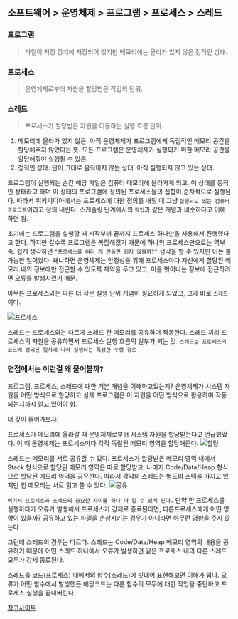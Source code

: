 ## 소프트웨어 > 운영체제 > 프로그램 > 프로세스 > 스레드

### 프로그램
> 파일이 저장 장치에 저장되어 있지만 메모리에는 올라가 있지 않은 정적인 상태.
### 프로세스
> 운영체제로부터 자원을 할당받은 작업의 단위.
### 스레드
> 프로세스가 할당받은 자원을 이용하는 실행 흐름 단위.

1. 메모리에 올라가 있지 않은: 아직 운영체제가 프로그램에게 독립적인 메모리 공간을 할당해주지 않았다는 뜻.
모든 프로그램은 운영체제가 실행되기 위한 메모리 공간을 할당해줘야 실행될 수 있음.
2. 정적인 상태: 단어 그대로 움직이지 않는 상태. 아직 실행되지 않고 있는 상태.

프로그램이 실행되는 순간 해당 파일은 컴퓨터 메모리에 올라가게 되고, 이 상태를 동적인 상태라고 하며 이 상태의 프로그램에 정의된 프로세스들의 집합이 순차적으로 실행된다.
따라서 위키피디아에서는 프로세스에 대한 정의를 내릴 때 그냥 `실행되고 있는 컴퓨터 프로그램`이라고 정의 내린다.
스케줄링 단계에서의 `작업`과 같은 개념과 비슷하다고 이해하면 됨.

초기에는 프로그램을 실행할 때 시작부터 끝까지 프로세스 하나만을 사용해서 진행했다고 한다.
하지만 갈수록 프로그램은 복잡해졌기 때문에 하나의 프로세스만으로는 역부족.
쉽게 생각하면 `"프로세스를 여러 개 만들면 되지 않을까?"` 생각을 할 수 있지만 이는 불가능한 일이었다.
왜냐하면 운영체제는 안정성을 위해 프로세스마다 자신에게 할당된 메모리 내의 정보에만 접근할 수 있도록 제약을 두고 있고,
이를 벗어나는 정보에 접근하려면 오류를 발생시켰기 때문.

아무튼 프로세스와는 다른 더 작은 실행 단위 개념이 필요하게 되었고, 그게 바로 `스레드` 이다.

![프로세스](https://user-images.githubusercontent.com/18409941/185568171-1eb0062a-71e1-4e75-8eb9-03a406bf46e8.png)

스레드는 프로세스와는 다르게 스레드 간 메모리를 공유하며 작동한다. 스레드 끼리 프로세스의 자원을 공유하면서 프로세스 실행 흐름의 일부가 되는 것.
`스레드는 프로세스의 코드에 정의된 절차에 따라 실행되는 특정한 수행 경로`

### 면접에서는 이런걸 왜 물어볼까?
프로그램, 프로세스, 스레드에 대한 기본 개념을 이해하고있는지?
운영체제가 시스템 자원을 어떤 방식으로 할당하고 실제 프로그램은 이 자원을 어떤 방식으로 활용하여 작동되는지까지 알고 있어야 함.

더 깊이 들어가보자.

프로세스가 메모리에 올라갈 때 운영체제로부터 시스템 자원을 할당받는다고 언급했었다. 이 때 운영체제는 프로세스마다 각각 독립된 메모리 영역을 할당해준다.
![할당](https://user-images.githubusercontent.com/18409941/185569208-d5e14db4-7c33-4bd2-9c3b-57281ab34c3a.png)

스레드는 메모리를 서로 공유할 수 있다. 프로세스가 할당받은 메모리 영역 내에서 Stack 형식으로 할당된 메모리 영역은 따로 할당받고, 나머지 Code/Data/Heap 형식으로 할당된 메모리 영역을 공유한다.
따라서 각각의 스레드는 별도의 스택을 가지고 있지만 힙 메모리는 서로 읽고 쓸 수 있다.
![공유](https://user-images.githubusercontent.com/18409941/185569587-65fb52a0-188c-4544-908d-7a21df440675.png)

`여기서 프로세스와 스레드의 중요한 차이를 하나 더 알 수 있게 된다.`
만약 한 프로세스를 실행하다가 오류가 발생해서 프로세스가 강제로 종료된다면, 다른프로세스에게 어떤 영향이 있을까? 공유하고 있는 파일을 손상시키는 경우가 아니라면 아무런 영향을 주지 않는다.

그런데 스레드의 경우는 다르다. 스레드는 Code/Data/Heap 메모리 영역의 내용을 공유하기 때문에 어떤 스레드 하나에서 오류가 발생하면 같은 프로세스 내의 다른 스레드 모두가 강제 종료된다.

스레드를 코드(프로세스) 내에서의 함수(스레드)에 빗대어 표현해보면 이해가 쉽다.
오류가 어떤 함수에서 발생했든 해당코드는 다른 함수의 모두에 대한 작업을 중단하고 프로세스 실행을 끝내버린다.


[참고사이트](https://velog.io/@raejoonee/%ED%94%84%EB%A1%9C%EC%84%B8%EC%8A%A4%EC%99%80-%EC%8A%A4%EB%A0%88%EB%93%9C%EC%9D%98-%EC%B0%A8%EC%9D%B4)